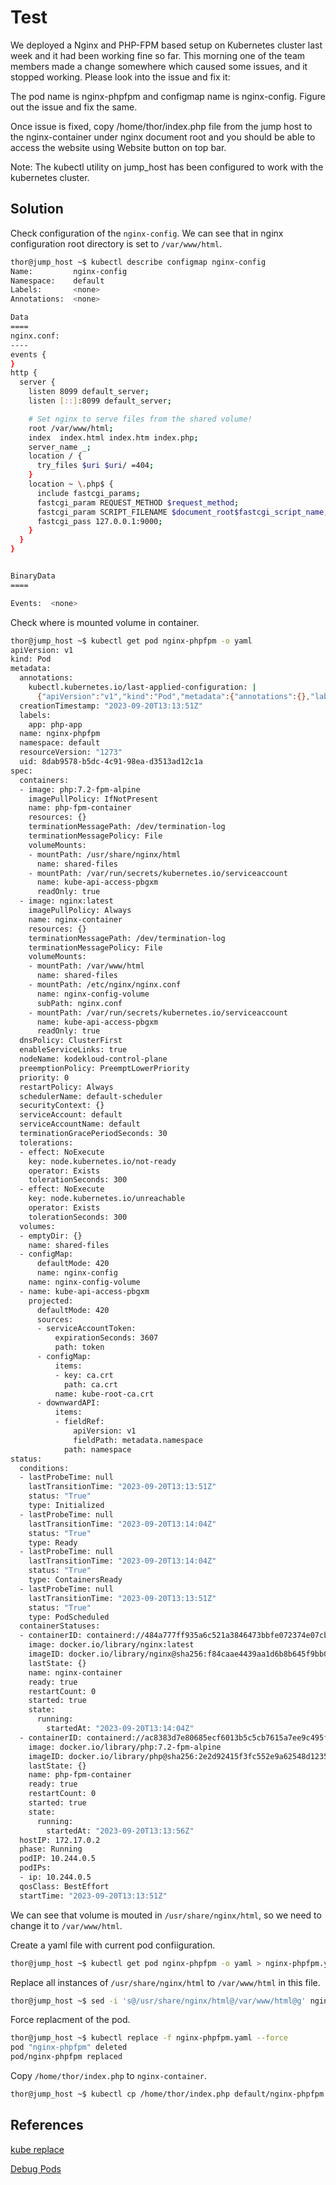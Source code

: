 # Test
We deployed a Nginx and PHP-FPM based setup on Kubernetes cluster last week and it had been working fine so far. This morning one of the team members made a change somewhere which caused some issues, and it stopped working. Please look into the issue and fix it:

The pod name is nginx-phpfpm and configmap name is nginx-config. Figure out the issue and fix the same.

Once issue is fixed, copy /home/thor/index.php file from the jump host to the nginx-container under nginx document root and you should be able to access the website using Website button on top bar.

Note: The kubectl utility on jump_host has been configured to work with the kubernetes cluster.
## Solution


Check configuration of the `nginx-config`. We can see that in nginx configuration root directory is set to `/var/www/html`.
```sh
thor@jump_host ~$ kubectl describe configmap nginx-config
Name:         nginx-config
Namespace:    default
Labels:       <none>
Annotations:  <none>

Data
====
nginx.conf:
----
events {
}
http {
  server {
    listen 8099 default_server;
    listen [::]:8099 default_server;

    # Set nginx to serve files from the shared volume!
    root /var/www/html;
    index  index.html index.htm index.php;
    server_name _;
    location / {
      try_files $uri $uri/ =404;
    }
    location ~ \.php$ {
      include fastcgi_params;
      fastcgi_param REQUEST_METHOD $request_method;
      fastcgi_param SCRIPT_FILENAME $document_root$fastcgi_script_name;
      fastcgi_pass 127.0.0.1:9000;
    }
  }
}


BinaryData
====

Events:  <none>
```

Check where is mounted volume in container.

```sh
thor@jump_host ~$ kubectl get pod nginx-phpfpm -o yaml
apiVersion: v1
kind: Pod
metadata:
  annotations:
    kubectl.kubernetes.io/last-applied-configuration: |
      {"apiVersion":"v1","kind":"Pod","metadata":{"annotations":{},"labels":{"app":"php-app"},"name":"nginx-phpfpm","namespace":"default"},"spec":{"containers":[{"image":"php:7.2-fpm-alpine","name":"php-fpm-container","volumeMounts":[{"mountPath":"/usr/share/nginx/html","name":"shared-files"}]},{"image":"nginx:latest","name":"nginx-container","volumeMounts":[{"mountPath":"/var/www/html","name":"shared-files"},{"mountPath":"/etc/nginx/nginx.conf","name":"nginx-config-volume","subPath":"nginx.conf"}]}],"volumes":[{"emptyDir":{},"name":"shared-files"},{"configMap":{"name":"nginx-config"},"name":"nginx-config-volume"}]}}
  creationTimestamp: "2023-09-20T13:13:51Z"
  labels:
    app: php-app
  name: nginx-phpfpm
  namespace: default
  resourceVersion: "1273"
  uid: 8dab9578-b5dc-4c91-98ea-d3513ad12c1a
spec:
  containers:
  - image: php:7.2-fpm-alpine
    imagePullPolicy: IfNotPresent
    name: php-fpm-container
    resources: {}
    terminationMessagePath: /dev/termination-log
    terminationMessagePolicy: File
    volumeMounts:
    - mountPath: /usr/share/nginx/html
      name: shared-files
    - mountPath: /var/run/secrets/kubernetes.io/serviceaccount
      name: kube-api-access-pbgxm
      readOnly: true
  - image: nginx:latest
    imagePullPolicy: Always
    name: nginx-container
    resources: {}
    terminationMessagePath: /dev/termination-log
    terminationMessagePolicy: File
    volumeMounts:
    - mountPath: /var/www/html
      name: shared-files
    - mountPath: /etc/nginx/nginx.conf
      name: nginx-config-volume
      subPath: nginx.conf
    - mountPath: /var/run/secrets/kubernetes.io/serviceaccount
      name: kube-api-access-pbgxm
      readOnly: true
  dnsPolicy: ClusterFirst
  enableServiceLinks: true
  nodeName: kodekloud-control-plane
  preemptionPolicy: PreemptLowerPriority
  priority: 0
  restartPolicy: Always
  schedulerName: default-scheduler
  securityContext: {}
  serviceAccount: default
  serviceAccountName: default
  terminationGracePeriodSeconds: 30
  tolerations:
  - effect: NoExecute
    key: node.kubernetes.io/not-ready
    operator: Exists
    tolerationSeconds: 300
  - effect: NoExecute
    key: node.kubernetes.io/unreachable
    operator: Exists
    tolerationSeconds: 300
  volumes:
  - emptyDir: {}
    name: shared-files
  - configMap:
      defaultMode: 420
      name: nginx-config
    name: nginx-config-volume
  - name: kube-api-access-pbgxm
    projected:
      defaultMode: 420
      sources:
      - serviceAccountToken:
          expirationSeconds: 3607
          path: token
      - configMap:
          items:
          - key: ca.crt
            path: ca.crt
          name: kube-root-ca.crt
      - downwardAPI:
          items:
          - fieldRef:
              apiVersion: v1
              fieldPath: metadata.namespace
            path: namespace
status:
  conditions:
  - lastProbeTime: null
    lastTransitionTime: "2023-09-20T13:13:51Z"
    status: "True"
    type: Initialized
  - lastProbeTime: null
    lastTransitionTime: "2023-09-20T13:14:04Z"
    status: "True"
    type: Ready
  - lastProbeTime: null
    lastTransitionTime: "2023-09-20T13:14:04Z"
    status: "True"
    type: ContainersReady
  - lastProbeTime: null
    lastTransitionTime: "2023-09-20T13:13:51Z"
    status: "True"
    type: PodScheduled
  containerStatuses:
  - containerID: containerd://484a777ff935a6c521a3846473bbfe072374e07cbc9d7551ef98961dc61d3b82
    image: docker.io/library/nginx:latest
    imageID: docker.io/library/nginx@sha256:f84caae4439aa1d6b8b645f9bb0557d2ad7b8f654c9f360f24f48eb1363f9deb
    lastState: {}
    name: nginx-container
    ready: true
    restartCount: 0
    started: true
    state:
      running:
        startedAt: "2023-09-20T13:14:04Z"
  - containerID: containerd://ac8383d7e80685ecf6013b5c5cb7615a7ee9c495f80269888a6808b5478d8833
    image: docker.io/library/php:7.2-fpm-alpine
    imageID: docker.io/library/php@sha256:2e2d92415f3fc552e9a62548d1235f852c864fcdc94bcf2905805d92baefc87f
    lastState: {}
    name: php-fpm-container
    ready: true
    restartCount: 0
    started: true
    state:
      running:
        startedAt: "2023-09-20T13:13:56Z"
  hostIP: 172.17.0.2
  phase: Running
  podIP: 10.244.0.5
  podIPs:
  - ip: 10.244.0.5
  qosClass: BestEffort
  startTime: "2023-09-20T13:13:51Z"
```

We can see that volume is mouted in `/usr/share/nginx/html`, so we need to change it to `/var/www/html`.

Create a yaml file with current pod confiiguration.
```sh
thor@jump_host ~$ kubectl get pod nginx-phpfpm -o yaml > nginx-phpfpm.yaml
```

Replace all instances of `/usr/share/nginx/html` to `/var/www/html` in this file.
```sh
thor@jump_host ~$ sed -i 's@/usr/share/nginx/html@/var/www/html@g' nginx-phpfpm.yaml
```
Force replacment of the pod.
```sh
thor@jump_host ~$ kubectl replace -f nginx-phpfpm.yaml --force
pod "nginx-phpfpm" deleted
pod/nginx-phpfpm replaced
```

Copy `/home/thor/index.php` to `nginx-container`. 
```sh
thor@jump_host ~$ kubectl cp /home/thor/index.php default/nginx-phpfpm:/var/www/html -c nginx-container
```

## References

[kube replace](https://jamesdefabia.github.io/docs/user-guide/kubectl/kubectl_replace/)

[Debug Pods](https://kubernetes.io/docs/tasks/debug/debug-application/debug-pods/)

